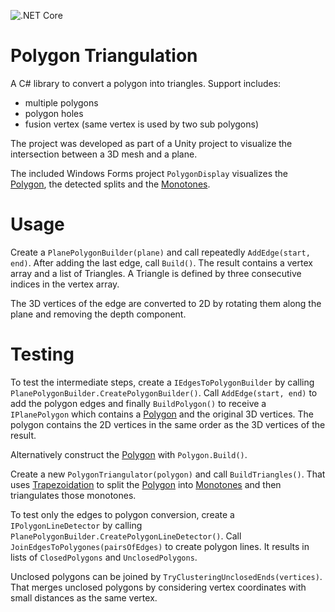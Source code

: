 ![.NET Core](https://github.com/git-ruttmann/PolygonTriangulation/workflows/.NET%20Core/badge.svg)

# Polygon Triangulation

A C# library to convert a polygon into triangles.
Support includes:
* multiple polygons
* polygon holes
* fusion vertex (same vertex is used by two sub polygons)

The project was developed as part of a Unity project to visualize the intersection between a 3D mesh and a plane.

The included Windows Forms project `PolygonDisplay` visualizes the [Polygon](Documentation/Polygon.md), the detected splits and the [Monotones](Documentation/Monotones.md).

# Usage

Create a `PlanePolygonBuilder(plane)` and call repeatedly `AddEdge(start, end)`.
After adding the last edge, call `Build()`.
The result contains a vertex array and a list of Triangles. A Triangle is defined by three consecutive indices in the vertex array.

The 3D vertices of the edge are converted to 2D by rotating them along the plane and removing the depth component.

# Testing

To test the intermediate steps, create a `IEdgesToPolygonBuilder` by calling `PlanePolygonBuilder.CreatePolygonBuilder()`.
Call `AddEdge(start, end)` to add the polygon edges and finally `BuildPolygon()` to receive a `IPlanePolygon` which contains a 
[Polygon](Documentation/Polygon.md) and the original 3D vertices. 
The polygon contains the 2D vertices in the same order as the 3D vertices of the result.

Alternatively construct the [Polygon](Documentation/Polygon.md) with `Polygon.Build()`.

Create a new `PolygonTriangulator(polygon)` and call `BuildTriangles()`.
That uses [Trapezoidation](Documentation/Polygon.md) to split the [Polygon](Documentation/Polygon.md) into [Monotones](Documentation/Monotones.md) and then 
triangulates those monotones.

To test only the edges to polygon conversion, create a `IPolygonLineDetector` by calling `PlanePolygonBuilder.CreatePolygonLineDetector()`.
Call `JoinEdgesToPolygones(pairsOfEdges)` to create polygon lines. It results in lists of `ClosedPolygons` and `UnclosedPolygons`.

Unclosed polygons can be joined by `TryClusteringUnclosedEnds(vertices)`.
That merges unclosed polygons by considering vertex coordinates with small distances as the same vertex.
